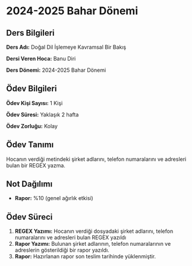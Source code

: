 # 2024-2025 Bahar Dönemi

## Ders Bilgileri
**Ders Adı:** Doğal Dil İşlemeye Kavramsal Bir Bakış

**Dersi Veren Hoca:** Banu Diri

**Ders Dönemi:** 2024-2025 Bahar Dönemi  

## Ödev Bilgileri
**Ödev Kişi Sayısı:** 1 Kişi

**Ödev Süresi:** Yaklaşık 2 hafta

**Ödev Zorluğu:** Kolay 

## Ödev Tanımı
Hocanın verdiği metindeki şirket adlarını, telefon numaralarını ve adresleri bulan bir REGEX yazma.

## Not Dağılımı
* **Rapor:** %10 (genel ağırlık etkisi)

## Ödev Süreci
1. **REGEX Yazımı:** Hocanın verdiği dosyadaki şirket adlarını, telefon numaralarını ve adresleri bulan REGEX yazıldı
1. **Rapor Yazımı:** Bulunan şirket adlarının, telefon numaralarının ve adreslerin gösterildiği bir rapor yazıldı.
1. **Rapor:** Hazırlanan rapor son teslim tarihinde yüklenmiştir.